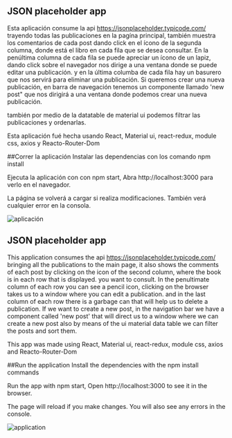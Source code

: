 <h2>JSON placeholder app</h2>

Esta aplicación consume la api https://jsonplaceholder.typicode.com/ trayendo todas las publicaciones en la pagína principal, también muestra los comentarios de cada post dando click en el ícono de la segunda columna, donde está el libro en cada fila que se desea consultar.
En la penúltima columna de cada fila se puede apreciar un ícono de un lapiz, dando click sobre el navegador nos dirige a una ventana donde se puede editar una publicación.
y en la última columba de cada fila hay un basurero que nos servirá para eliminar una publicación.
Si queremos crear una nueva publicación, en  barra de navegación tenemos un componente llamado 'new post" que nos dirigirá a una ventana donde podemos crear una nueva publicación.

también por medio de la datatable de material ui podemos filtrar las publicaciones y ordenarlas.

Esta aplicación fué hecha usando React, Material ui, react-redux, module css, axios y Reacto-Router-Dom

##Correr la aplicación
Instalar las dependencias con los comando npm install

Ejecuta la aplicación con con npm start, 
Abra http://localhost:3000 para verlo en el navegador.

La página se volverá a cargar si realiza modificaciones.
También verá cualquier error en la consola.


<img src="https://i.ibb.co/0YSCG3C/Captura-desde-2022-07-31-20-23-21.png" alt="aplicación" />

<h2>JSON placeholder app</h2>

This application consumes the api https://jsonplaceholder.typicode.com/ bringing all the publications to the main page, it also shows the comments of each post by clicking on the icon of the second column, where the book is in each row that is displayed. you want to consult.
In the penultimate column of each row you can see a pencil icon, clicking on the browser takes us to a window where you can edit a publication.
and in the last column of each row there is a garbage can that will help us to delete a publication.
If we want to create a new post, in the navigation bar we have a component called 'new post' that will direct us to a window where we can create a new post
also by means of the ui material data table we can filter the posts and sort them.

This app was made using React, Material ui, react-redux, module css, axios and Reacto-Router-Dom

##Run the application
Install the dependencies with the npm install commands

Run the app with npm start,
Open http://localhost:3000 to see it in the browser.

The page will reload if you make changes.
You will also see any errors in the console.


<img src="https://i.ibb.co/0YSCG3C/Capture-from-2022-07-31-20-23-21.png" alt="application" />
